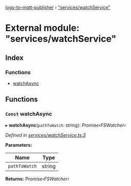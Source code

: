 [logs-to-mqtt-publisher](../README.md) › ["services/watchService"](_services_watchservice_.md)

# External module: "services/watchService"

## Index

### Functions

* [watchAsync](_services_watchservice_.md#const-watchasync)

## Functions

### `Const` watchAsync

▸ **watchAsync**(`pathToWatch`: string): *Promise‹FSWatcher›*

*Defined in [services/watchService.ts:3](https://github.com/TonyBrobston/logs-to-mqtt-publisher/blob/195afce/src/services/watchService.ts#L3)*

**Parameters:**

Name | Type |
------ | ------ |
`pathToWatch` | string |

**Returns:** *Promise‹FSWatcher›*
